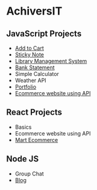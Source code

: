 # AchiversIT


## JavaScript Projects

- [Add to Cart](https://addtocart-t.netlify.app/)
- [Sticky Note](https://sticky-nt.netlify.app/)
- [Library Management System](https://aquamarine-ganache-5328a0.netlify.app)
- [Bank Statement](https://bank-stmt.netlify.app/)
- Simple Calculator
- Weather API
- [Portfolio](https://suraj28j.github.io/Portfolio/)
- [Ecommerce website using API](https://suraj28j.github.io/Ecommerce-Website-using-API/)

## React Projects

- Basics
- Ecommerce website using API
- [Mart Ecommerce](https://ecommerce-self-gamma-14.vercel.app/)

## Node JS

- Group Chat
- [Blog](https://blogclient-alpha.vercel.app/)

